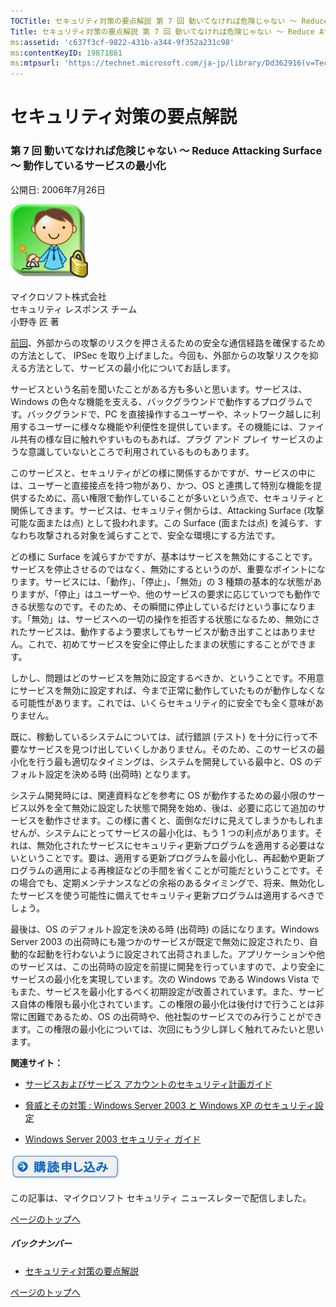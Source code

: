 ```yaml
---
TOCTitle: セキュリティ対策の要点解説 第 7 回 動いてなければ危険じゃない ～ Reduce Attacking Surface ～ 動作しているサービスの最小化
Title: セキュリティ対策の要点解説 第 7 回 動いてなければ危険じゃない ～ Reduce Attacking Surface ～ 動作しているサービスの最小化
ms:assetid: 'c637f3cf-9822-431b-a344-9f352a231c98'
ms:contentKeyID: 19871861
ms:mtpsurl: 'https://technet.microsoft.com/ja-jp/library/Dd362916(v=TechNet.10)'
---
```


セキュリティ対策の要点解説
==========================

### 第 7 回 動いてなければ危険じゃない ～ Reduce Attacking Surface ～ 動作しているサービスの最小化

公開日: 2006年7月26日

![](images/Dd362916.SecPoint(ja-jp,TechNet.10).gif)

マイクロソフト株式会社  
セキュリティ レスポンス チーム  
小野寺 匠 著  

[前回](https://technet.microsoft.com/ja-jp/library/6feeda43-2aa8-4bcf-bb14-59f7672c42a0(v=TechNet.10))、外部からの攻撃のリスクを押さえるための安全な通信経路を確保するための方法として、 IPSec を取り上げました。今回も、外部からの攻撃リスクを抑える方法として、サービスの最小化についてお話します。

サービスという名前を聞いたことがある方も多いと思います。サービスは、Windows の色々な機能を支える、バックグラウンドで動作するプログラムです。バックグランドで、PC を直接操作するユーザーや、ネットワーク越しに利用するユーザーに様々な機能や利便性を提供しています。その機能には、ファイル共有の様な目に触れやすいものもあれば、プラグ アンド プレイ サービスのような意識していないところで利用されているものもあります。

このサービスと、セキュリティがどの様に関係するかですが、サービスの中には、ユーザーと直接接点を持つ物があり、かつ、OS と連携して特別な機能を提供するために、高い権限で動作していることが多いという点で、セキュリティと関係してきます。サービスは、セキュリティ側からは、Attacking Surface (攻撃可能な面または点) として扱われます。この Surface (面または点) を減らす、すなわち攻撃される対象を減らすことで、安全な環境にする方法です。

どの様に Surface を減らすかですが、基本はサービスを無効にすることです。サービスを停止させるのではなく、無効にするというのが、重要なポイントになります。サービスには、「動作」、「停止」、「無効」の 3 種類の基本的な状態がありますが、「停止」はユーザーや、他のサービスの要求に応じていつでも動作できる状態なのです。そのため、その瞬間に停止しているだけという事になります。「無効」は、サービスへの一切の操作を拒否する状態になるため、無効にされたサービスは、動作するよう要求してもサービスが動き出すことはありません。これで、初めてサービスを安全に停止したままの状態にすることができます。

しかし、問題はどのサービスを無効に設定するべきか、ということです。不用意にサービスを無効に設定すれば、今まで正常に動作していたものが動作しなくなる可能性があります。これでは、いくらセキュリティ的に安全でも全く意味がありません。

既に、稼動しているシステムについては、試行錯誤 (テスト) を十分に行って不要なサービスを見つけ出していくしかありません。そのため、このサービスの最小化を行う最も適切なタイミングは、システムを開発している最中と、OS のデフォルト設定を決める時 (出荷時) となります。

システム開発時には、関連資料などを参考に OS が動作するための最小限のサービス以外を全て無効に設定した状態で開発を始め、後は、必要に応じて追加のサービスを動作させます。この様に書くと、面倒なだけに見えてしまうかもしれませんが、システムにとってサービスの最小化は、もう 1 つの利点があります。それは、無効化されたサービスにセキュリティ更新プログラムを適用する必要はないということです。要は、適用する更新プログラムを最小化し、再起動や更新プログラムの適用による再検証などの手間を省くことが可能だということです。その場合でも、定期メンテナンスなどの余裕のあるタイミングで、将来、無効化したサービスを使う可能性に備えてセキュリティ更新プログラムは適用するべきでしょう。

最後は、OS のデフォルト設定を決める時 (出荷時) の話になります。Windows Server 2003 の出荷時にも幾つかのサービスが既定で無効に設定されたり、自動的な起動を行わないように設定されて出荷されました。アプリケーションや他のサービスは、この出荷時の設定を前提に開発を行っていますので、より安全にサービスの最小化を実現しています。次の Windows である Windows Vista でもまた、サービスを最小化するべく初期設定が改善されています。また、サービス自体の権限も最小化されています。この権限の最小化は後付けで行うことは非常に困難であるため、OS の出荷時や、他社製のサービスでのみ行うことができます。この権限の最小化については、次回にもう少し詳しく触れてみたいと思います。

**関連サイト：**

-   [サービスおよびサービス アカウントのセキュリティ計画ガイド](http://www.microsoft.com/japan/technet/security/topics/serversecurity/serviceaccount/default.mspx)

-   [脅威とその対策 : Windows Server 2003 と Windows XP のセキュリティ設定](http://www.microsoft.com/japan/technet/security/topics/serversecurity/tcg/tcgch01n.mspx)

-   [Windows Server 2003 セキュリティ ガイド](http://www.microsoft.com/japan/technet/security/prodtech/windowsserver2003/w2003hg/s3sgch01.mspx)

![](images/Dd362916.btn_reg_today(ja-jp,TechNet.10).jpg)

この記事は、マイクロソフト セキュリティ ニュースレターで配信しました。

[](#mainsection)[ページのトップへ](#mainsection)

##### バックナンバー

-   [セキュリティ対策の要点解説](https://technet.microsoft.com/ja-jp/library/f301b3b4-fdcc-43f8-846e-135538db4edf(v=TechNet.10))

[](#mainsection)[ページのトップへ](#mainsection)
